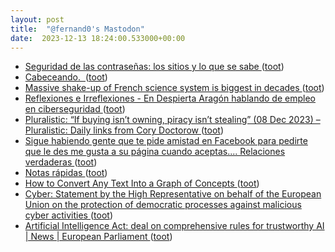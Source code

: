 ```yaml
---
layout: post
title:  "@fernand0's Mastodon"
date:  2023-12-13 18:24:00.533000+00:00
---
```

*  [Seguridad de las contraseñas: los sitios y lo que se sabe ](https://fernand0.github.io//politicas-seguridad) ([toot](https://mastodon.social/@fernand0/111574505261044085))
*  [Cabeceando.  ](https://avecesunafoto.wordpress.com/2023/12/13/cabeceando) ([toot](https://mastodon.social/@fernand0/111574423293532310))
*  [Massive shake-up of French science system is biggest in decades ](https://www.nature.com/articles/d41586-023-03957-) ([toot](https://mastodon.social/@fernand0/111574279792053396))
*  [
         Reflexiones e Irreflexiones - En Despierta Aragón hablando de empleo en ciberseguridad
       ](http://fernand0.blogalia.com//historias/7879) ([toot](https://mastodon.social/@fernand0/111574248516744133))
*  [Pluralistic: “If buying isn’t owning, piracy isn’t stealing” (08 Dec 2023) – Pluralistic: Daily links from Cory Doctorow ](https://pluralistic.net/2023/12/08/playstationed) ([toot](https://mastodon.social/@fernand0/111574137707735217))
*  [Sigue habiendo gente que te pide amistad en Facebook para pedirte que le des me gusta a su página cuando aceptas.... Relaciones verdaderas ](https://mastodon.social/@fernand0/111574098581439674) ([toot](https://mastodon.social/@fernand0/111574098581439674))
*  [Notas rápidas ](https://www.tumblr.com/fernand0/736607701052833792/hoy-hace-16-a%C3%B1os-que-llegu%C3%A9-a-tumbl) ([toot](https://mastodon.social/@fernand0/111573984599985629))
*  [How to Convert Any Text Into a Graph of Concepts  ](https://towardsdatascience.com/how-to-convert-any-text-into-a-graph-of-concepts-110844f22a1a) ([toot](https://mastodon.social/@fernand0/111573816802252203))
*  [Cyber: Statement by the High Representative on behalf of the European Union on the protection of democratic processes against malicious cyber activities   ](https://www.consilium.europa.eu/en/press/press-releases/2023/12/07/cyber-statement-by-the-high-representative-on-behalf-of-the-european-union-on-the-protection-of-democratic-processes-against-malicious-cyber-activities/) ([toot](https://mastodon.social/@fernand0/111573139568690375))
*  [Artificial Intelligence Act: deal on comprehensive rules for trustworthy AI  \| News \| European Parliament ](https://www.europarl.europa.eu/news/en/press-room/20231206IPR15699/artificial-intelligence-act-deal-on-comprehensive-rules-for-trustworthy-a) ([toot](https://mastodon.social/@fernand0/111572946389454389))

